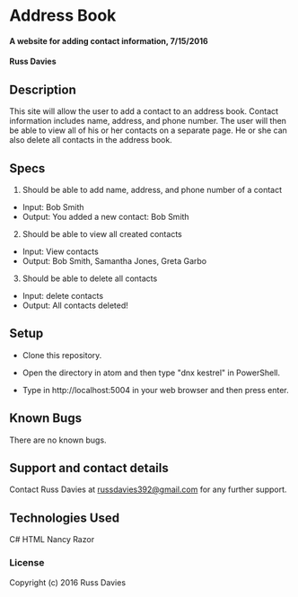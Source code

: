 # Address Book

#### A website for adding contact information, 7/15/2016

#### Russ Davies

## Description

This site will allow the user to add a contact to an address book. Contact information includes name, address, and phone number. The user will then be able to view all of his or her contacts on a separate page. He or she can also delete all contacts in the address book.

## Specs
1. Should be able to add name, address, and phone number of a contact
  * Input: Bob Smith
  * Output: You added a new contact: Bob Smith

2. Should be able to view all created contacts
  * Input: View contacts
  * Output: Bob Smith, Samantha Jones, Greta Garbo

3. Should be able to delete all contacts
  * Input: delete contacts
  * Output: All contacts deleted!

## Setup

* Clone this repository.

* Open the directory in atom and then type "dnx kestrel" in PowerShell.

* Type in http://localhost:5004 in your web browser and then press enter.

## Known Bugs

There are no known bugs.

## Support and contact details

Contact Russ Davies at russdavies392@gmail.com for any further support.

## Technologies Used

C#
HTML
Nancy
Razor

### License

Copyright (c) 2016 Russ Davies

